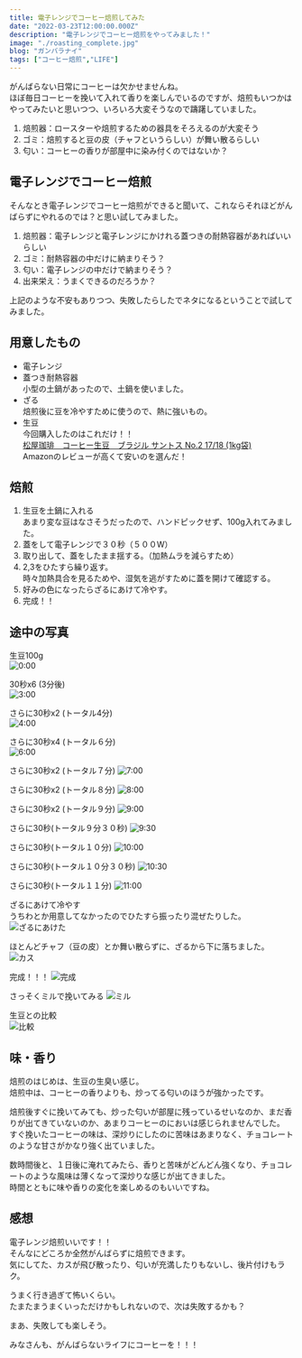 ```yaml
---
title: 電子レンジでコーヒー焙煎してみた
date: "2022-03-23T12:00:00.000Z"
description: "電子レンジでコーヒー焙煎をやってみました！"
image: "./roasting_complete.jpg"
blog: "ガンバラナイ"
tags: ["コーヒー焙煎","LIFE"]
---
```


がんばらない日常にコーヒーは欠かせませんね。  
ほぼ毎日コーヒーを挽いて入れて香りを楽しんでいるのですが、焙煎もいつかはやってみたいと思いつつ、いろいろ大変そうなので躊躇していました。

1. 焙煎器：ロースターや焙煎するための器具をそろえるのが大変そう
1. ゴミ：焙煎すると豆の皮（チャフというらしい）が舞い散るらしい
1. 匂い：コーヒーの香りが部屋中に染み付くのではないか？

## 電子レンジでコーヒー焙煎

そんなとき電子レンジでコーヒー焙煎ができると聞いて、これならそれほどがんばらずにやれるのでは？と思い試してみました。

1. 焙煎器：電子レンジと電子レンジにかけれる蓋つきの耐熱容器があればいいらしい
1. ゴミ：耐熱容器の中だけに納まりそう？
1. 匂い：電子レンジの中だけで納まりそう？
1. 出来栄え：うまくできるのだろうか？

上記のような不安もありつつ、失敗したらしたでネタになるということで試してみました。

## 用意したもの

* 電子レンジ
* 蓋つき耐熱容器  
   小型の土鍋があったので、土鍋を使いました。
* ざる  
   焙煎後に豆を冷やすために使うので、熱に強いもの。
* 生豆  
   今回購入したのはこれだけ！！  
   [松屋珈琲　コーヒー生豆　ブラジル サントス No.2 17/18 (1kg袋)](https://amzn.to/3L7B9VQ)  
   Amazonのレビューが高くて安いのを選んだ！  

## 焙煎

1. 生豆を土鍋に入れる  
   あまり変な豆はなさそうだったので、ハンドピックせず、100g入れてみました。
2. 蓋をして電子レンジで３０秒（５００W）
3. 取り出して、蓋をしたまま揺する。（加熱ムラを減らすため）
4. 2,3をひたすら繰り返す。  
   時々加熱具合を見るためや、湿気を逃がすために蓋を開けて確認する。  
5. 好みの色になったらざるにあけて冷やす。
6. 完成！！

## 途中の写真

生豆100g  
![0:00](./roasting_0000.jpg)

30秒x6 (3分後)  
![3:00](./roasting_0300.jpg)

さらに30秒x2 (トータル4分)  
![4:00](./roasting_0400.jpg)

さらに30秒x4 (トータル６分)  
![6:00](./roasting_0600.jpg)

さらに30秒x2 (トータル７分)
![7:00](./roasting_0700.jpg)

さらに30秒x2 (トータル８分)
![8:00](./roasting_0800.jpg)

さらに30秒x2 (トータル９分)
![9:00](./roasting_0900.jpg)

さらに30秒(トータル９分３０秒)
![9:30](./roasting_0900.jpg)

さらに30秒(トータル１０分)
![10:00](roasting_1000.jpg)

さらに30秒(トータル１０分３０秒)
![10:30](./roasting_1030.jpg)

さらに30秒(トータル１１分)
![11:00](./roasting_1100.jpg)

ざるにあけて冷やす  
うちわとか用意してなかったのでひたすら振ったり混ぜたりした。
![ざるにあけた](./roasting_zaru.jpg)

ほとんどチャフ（豆の皮）とか舞い散らずに、ざるから下に落ちました。
![カス](./roasting_kasu.jpg)

完成！！！
![完成](./roasting_complete.jpg)

さっそくミルで挽いてみる
![ミル](./roasting_mil.jpg)

生豆との比較  
![比較](./roasting_mame.jpg)

## 味・香り

焙煎のはじめは、生豆の生臭い感じ。  
焙煎中は、コーヒーの香りよりも、炒ってる匂いのほうが強かったです。

焙煎後すぐに挽いてみても、炒った匂いが部屋に残っているせいなのか、まだ香りが出てきていないのか、あまりコーヒーのにおいは感じられませんでした。  
すぐ挽いたコーヒーの味は、深炒りにしたのに苦味はあまりなく、チョコレートのような甘さがかなり強く出ていました。

数時間後と、１日後に淹れてみたら、香りと苦味がどんどん強くなり、チョコレートのような風味は薄くなって深炒りな感じが出てきました。  
時間とともに味や香りの変化を楽しめるのもいいですね。

## 感想

電子レンジ焙煎いいです！！  
そんなにどころか全然がんばらずに焙煎できます。  
気にしてた、カスが飛び散ったり、匂いが充満したりもないし、後片付けもラク。  

うまく行き過ぎて怖いくらい。  
たまたまうまくいっただけかもしれないので、次は失敗するかも？

まあ、失敗しても楽しそう。

みなさんも、がんばらないライフにコーヒーを！！！
